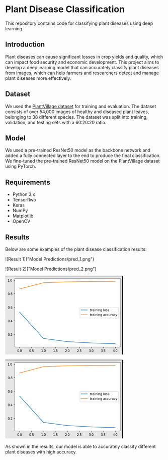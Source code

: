 # Plant Disease Classification

This repository contains code for classifying plant diseases using deep learning.

## Introduction

Plant diseases can cause significant losses in crop yields and quality, which can impact food security and economic development. This project aims to develop a deep learning model that can accurately classify plant diseases from images, which can help farmers and researchers detect and manage plant diseases more effectively.

## Dataset

We used the [PlantVillage dataset](https://github.com/spMohanty/PlantVillage-Dataset) for training and evaluation. The dataset consists of over 54,000 images of healthy and diseased plant leaves, belonging to 38 different species. The dataset was split into training, validation, and testing sets with a 60:20:20 ratio.

## Model

We used a pre-trained ResNet50 model as the backbone network and added a fully connected layer to the end to produce the final classification. We fine-tuned the pre-trained ResNet50 model on the PlantVillage dataset using PyTorch.

## Requirements

* Python 3.x
* Tensorflwo
* Keras
* NumPy
* Matplotlib
* OpenCV
## Results

Below are some examples of the plant disease classification results:

![Result 1]("Model Predictions/pred_1.png")

![Result 2]("Model Predictions/pred_2.png")

![Result 3](train.png)

![Result 4](test.png)


As shown in the results, our model is able to accurately classify different plant diseases with high accuracy.